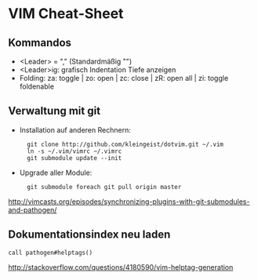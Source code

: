 VIM Cheat-Sheet
===============

Kommandos
---------

* \<Leader> = "," (Standardmäßig "\")
* \<Leader>ig: grafisch Indentation Tiefe anzeigen
* Folding: za: toggle | zo: open | zc: close | zR: open all | zi: toggle foldenable




Verwaltung mit git
------------------

* Installation auf anderen Rechnern:

    	git clone http://github.com/kleingeist/dotvim.git ~/.vim
    	ln -s ~/.vim/vimrc ~/.vimrc
    	git submodule update --init

* Upgrade aller Module:

    	git submodule foreach git pull origin master


http://vimcasts.org/episodes/synchronizing-plugins-with-git-submodules-and-pathogen/



Dokumentationsindex neu laden
-----------------------------

	call pathogen#helptags()

http://stackoverflow.com/questions/4180590/vim-helptag-generation



